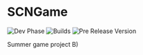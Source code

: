 # SCNGame

![Dev Phase](https://img.shields.io/badge/Phase-prealpha-blue?style=flat)
![Builds](https://img.shields.io/github/actions/workflow/status/silas-hw/SCNGame/canary-build.yml?branch=main&label=Builds)
![Pre Release Version](https://img.shields.io/github/v/release/silas-hw/SCNGame?include_prereleases&label=Pre-release)

Summer game project B)
